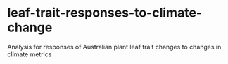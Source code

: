 # leaf-trait-responses-to-climate-change
Analysis for responses of Australian plant leaf trait changes to changes in climate metrics
